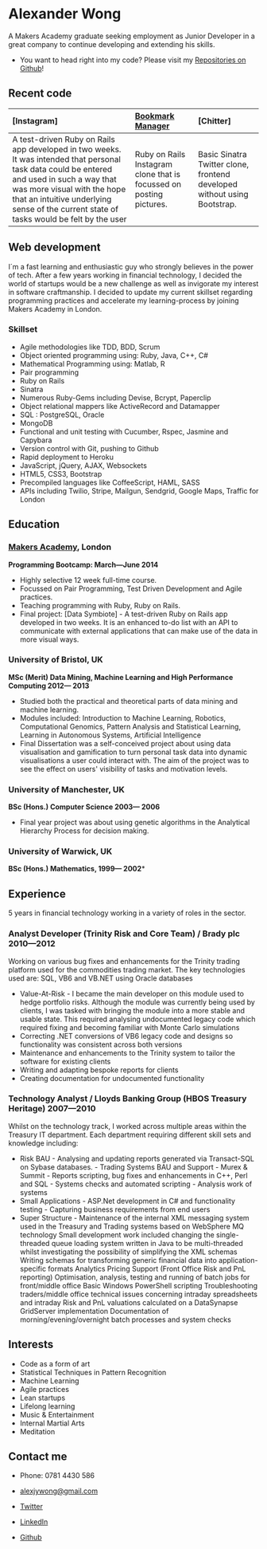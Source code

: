 Alexander Wong
=========

A Makers Academy graduate seeking employment as Junior Developer in a great company to continue developing and extending his skills.

- You want to head right into my code? Please visit my [Repositories on Github]! 

Recent code
-------------

| [Instagram] | [Bookmark Manager] | [Chitter] |
|:--------------- |:-------- |:--------- |
| A test-driven Ruby on Rails app developed in two weeks. It was intended that personal task data could be entered and used in such a way that was more visual with the hope that an intuitive underlying sense of the current state of tasks would be felt by the user| Ruby on Rails Instagram clone that is focussed on posting pictures. | Basic Sinatra Twitter clone, frontend developed without using Bootstrap. |


Web development
---------------

I´m a fast learning and enthusiastic guy who strongly believes in the power of tech. After a few years working in financial technology, I decided the world of startups would be a new challenge as well as invigorate my interest in software craftmanship. I decided to update my current skillset regarding programming practices and accelerate my learning-process by joining Makers Academy in London.  


### Skillset

  - Agile methodologies like TDD, BDD, Scrum
  - Object­ oriented programming using: Ruby, Java, C++, C#
  - Mathematical Programming using: Matlab, R
  - Pair programming
  - Ruby on Rails
  - Sinatra 
  - Numerous Ruby-Gems including Devise, Bcrypt, Paperclip
  - Object relational mappers like ActiveRecord and Datamapper
  - SQL : PostgreSQL, Oracle
  - MongoDB
  - Functional and unit testing with Cucumber, Rspec, Jasmine and Capybara
  - Version control with Git, pushing to Github
  - Rapid deployment to Heroku
  - JavaScript, jQuery, AJAX, Websockets
  - HTML5, CSS3, Bootstrap
  - Precompiled languages like CoffeeScript, HAML, SASS
  - APIs including Twilio, Stripe, Mailgun, Sendgrid, Google Maps, Traffic for London


Education
----------

### [Makers Academy], London
**Programming Bootcamp: March&mdash;June 2014**

  - Highly selective 12 week full-time course.
  - Focussed on Pair Programming, Test Driven Development and Agile practices.
  - Teaching programming with Ruby, Ruby on Rails.
  - Final project: [Data Symbiote] - A test-driven Ruby on Rails app developed in two weeks. It is an enhanced to-do list with an API to communicate with external applications that can make use of the data in more visual ways.

### University of Bristol, UK
**MSc (Merit) Data Mining, Machine Learning and High Performance Computing 2012&mdash; 2013**
 - Studied both the practical and theoretical parts of data mining and machine learning.
 - Modules included: Introduction to Machine Learning, Robotics, Computational Genomics, Pattern Analysis and Statistical Learning, Learning in Autonomous Systems, Artificial Intelligence
 - Final Dissertation was a self-conceived project about using data visualisation and gamification to turn personal task data into dynamic visualisations a user could interact with. The aim of the project was to see the effect on users' visibility of tasks and motivation levels.

### University of Manchester, UK
**BSc (Hons.) Computer Science  2003&mdash; 2006**
 - Final year project was about using genetic algorithms in the Analytical Hierarchy Process for decision making.

### University of Warwick, UK
**BSc (Hons.) Mathematics, 1999&mdash; 2002***

Experience
----------

5 years in financial technology working in a variety of roles in the sector. 

### Analyst Developer (Trinity Risk and Core Team) / Brady plc **2010&mdash;2012**
Working on various bug fixes and enhancements for the Trinity trading platform used for the commodities trading market. The key technologies used are: SQL, VB6 and VB.NET using Oracle databases

  - Value-At-Risk - I became the main developer on this module used to hedge portfolio risks. Although the module was currently being used by clients, I was tasked with bringing the module into a more stable and usable state. This required analysing undocumented legacy code which required fixing and becoming familiar with Monte Carlo simulations
  - Correcting .NET conversions of VB6 legacy code and designs so functionality was consistent across both versions
  - Maintenance and enhancements to the Trinity system to tailor the software for existing clients
  - Writing and adapting bespoke reports for clients
  - Creating documentation for undocumented functionality

### Technology Analyst / Lloyds Banking Group (HBOS Treasury Heritage) **2007&mdash;2010**
Whilst on the technology track, I worked across multiple areas within the Treasury IT department. Each department requiring different skill sets and knowledge including:

  - Risk BAU - Analysing and updating reports generated via Transact-SQL on Sybase databases. - Trading Systems BAU and Support - Murex & Summit - Reports scripting, bug fixes and enhancements in C++, Perl and SQL - Systems checks and automated scripting - Analysis work of systems
  - Small Applications - ASP.Net development in C# and functionality testing
                       - Capturing business requirements from end users
  - Super Structure - Maintenance of the internal XML messaging system used in the Treasury and Trading systems based on WebSphere MQ technology
Small development work included changing the single-threaded queue loading system written in Java to be multi-threaded whilst investigating the possibility of simplifying the XML schemas
Writing schemas for transforming generic financial data into application-specific formats
	Analytics Pricing Support (Front Office Risk and PnL reporting)
Optimisation, analysis, testing and running of batch jobs for front/middle office
Basic Windows PowerShell scripting
Troubleshooting traders/middle office technical issues concerning intraday spreadsheets and intraday Risk and PnL valuations calculated on a DataSynapse GridServer implementation
Documentation of morning/evening/overnight batch processes and system checks


Interests
---------

- Code as a form of art
- Statistical Techniques in Pattern Recognition
- Machine Learning
- Agile practices
- Lean startups
- Lifelong learning
- Music & Entertainment
- Internal Martial Arts
- Meditation

Contact me
-------

- Phone: 0781 4430 586
- [alexjywong@gmail.com]
- [Twitter]
- [LinkedIn]
- [Github]

  [Bookmark Manager]:https://github.com/NicoSa/Chitter

  [Makers Academy]:http://www.makersacademy.com
  [alexjywong@gmail.com]: mailto:alexjywong@gmail.com
  [GitHub]:https://github.com/mazzastar
  [LinkedIn]:https://www.linkedin.com/pub/alexander-wong/4/772/a07
  [Twitter]:http://twitter.com/mavrm_al
  [Repositories on Github]:https://github.com/mazzastar?tab=repositories
